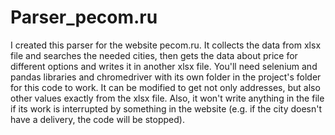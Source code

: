# Parser_pecom.ru
I created this parser for the website pecom.ru. It collects the data from xlsx file and searches the needed cities, then gets the data about price for different options and writes it in another xlsx file.
You'll need selenium and pandas libraries and chromedriver with its own folder in the project's folder for this code to work.
It can be modified to get not only addresses, but also other values exactly from the xlsx file. Also, it won't write anything in the file if its work is interrupted by something in the website (e.g. if the city doesn't have a delivery, the code will be stopped).
